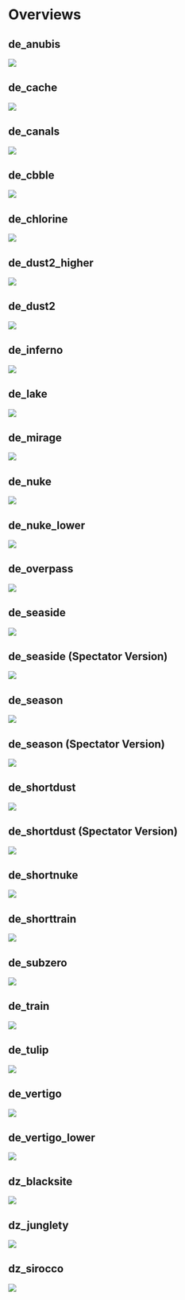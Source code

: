 # Overviews
## de_anubis
![](overviews/de_anubis.jpg)

## de_cache
![](overviews/de_cache.jpg)

## de_canals
![](overviews/de_canals.jpg)

## de_cbble
![](overviews/de_cbble.jpg)

## de_chlorine
![](overviews/de_chlorine.jpg)

## de_dust2_higher
![](overviews/de_dust2_higher.jpg)

## de_dust2
![](overviews/de_dust2.jpg)

## de_inferno
![](overviews/de_inferno.jpg)

## de_lake
![](overviews/de_lake.jpg)

## de_mirage
![](overviews/de_mirage.jpg)

## de_nuke
![](overviews/de_nuke.jpg)

## de_nuke_lower
![](overviews/de_nuke_lower.jpg)

## de_overpass
![](overviews/de_overpass.jpg)

## de_seaside
![](overviews/de_seaside.jpg)

## de_seaside (Spectator Version)
![](overviews/de_seaside_spectate.jpg)

## de_season
![](overviews/de_season.jpg)

## de_season (Spectator Version)
![](overviews/de_season_spectate.jpg)

## de_shortdust
![](overviews/de_shortdust.jpg)

## de_shortdust (Spectator Version)
![](overviews/de_shortdust_spectate.jpg)

## de_shortnuke
![](overviews/de_shortnuke.jpg)

## de_shorttrain
![](overviews/de_shorttrain.jpg)

## de_subzero
![](overviews/de_subzero.jpg)

## de_train
![](overviews/de_train.jpg)

## de_tulip
![](overviews/de_tulip.jpg)

## de_vertigo
![](overviews/de_vertigo.jpg)

## de_vertigo_lower
![](overviews/de_vertigo_lower.jpg)

## dz_blacksite
![](overviews/dz_blacksite.jpg)

## dz_junglety
![](overviews/dz_junglety.jpg)

## dz_sirocco
![](overviews/dz_sirocco.jpg)

